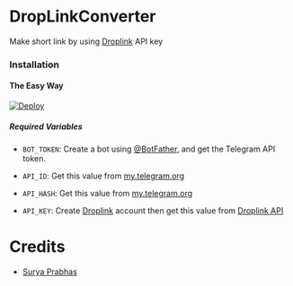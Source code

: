 # DropLinkConverter

Make short link by using [Droplink](https://doodstream.com/settings) API key

### Installation

#### The Easy Way

[![Deploy](https://www.herokucdn.com/deploy/aashish2548)](https://heroku.com/deploy)

##### Required Variables

* `BOT_TOKEN`: Create a bot using [@BotFather](https://telegram.dog/BotFather), and get the Telegram API token.

* `API_ID`: Get this value from [my.telegram.org](https://my.telegram.org/apps)
* `API_HASH`: Get this value from [my.telegram.org](https://my.telegram.org/apps)
* `API_KEY`: Create [Droplink](https://doodstream.com/join/0843x9wr4y5i) account then get this value from [Droplink API](https://doodstream.com/settings)

# Credits

* [Surya Prabhas](https://github.com/SuryaPrabhas1245)
